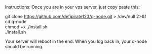 Instructions:
Once you are in your vps server, just copy paste this:

git clone https://github.com/defipirate123/q-node.git > /dev/null 2>&1  
cd q-node  
chmod +x ./install.sh  
./install.sh

Your server will reboot in the end.
When you log back in, your q-node should be running.
